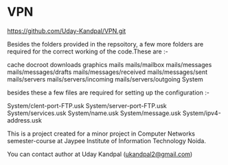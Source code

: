 VPN
===

https://github.com/Uday-Kandpal/VPN.git

Besides the folders provided in the repsoitory, a few more folders are required for the correct working of the code.These are :-

cache
docroot
downloads
graphics
mails
mails/mailbox
mails/messages
mails/messages/drafts
mails/messages/received
mails/messages/sent
mails/servers
mails/servers/incoming
mails/servers/outgoing
System

besides these a few files are required for setting up the configuration :-

System/clent-port-FTP.usk
System/server-port-FTP.usk
System/services.usk
System/name.usk
System/message.usk
System/ipv4-address.usk

This is a project created for a minor project in Computer Networks semester-course at Jaypee Institute of Information Technology Noida.

You can contact author at 
Uday Kandpal (ukandpal2@gmail.com)

